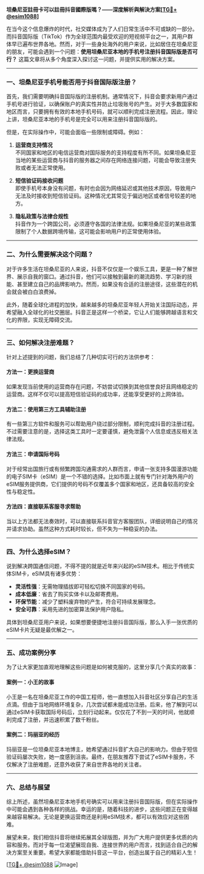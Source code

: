 **坦桑尼亚註冊卡可以註冊抖音國際版嗎？——深度解析與解決方案[[TG💪+ @esim1088](https://t.me/s/esim1088)]**

在当今这个信息爆炸的时代，社交媒体成为了人们日常生活中不可或缺的一部分。而抖音国际版（TikTok）作为全球范围内最受欢迎的短视频平台之一，其用户群体早已遍布世界各地。然而，对于一些身处海外的用户来说，比如居住在坦桑尼亚的朋友，可能会遇到一个问题：**使用坦桑尼亚本地的手机号注册抖音国际版是否可行？** 这篇文章将从多个角度深入探讨这一问题，并提供实用的解决方案。

---

### **一、坦桑尼亚手机号能否用于抖音国际版注册？**

首先，我们需要明确抖音国际版的注册机制。通常情况下，抖音会要求新用户通过手机号进行验证，以确保账户的真实性并防止垃圾账号的产生。对于大多数国家和地区而言，只要拥有有效的本地手机号码，就可以顺利完成注册流程。因此，理论上讲，坦桑尼亚本地的手机号是完全可以用来注册抖音国际版的。

但是，在实际操作中，可能会面临一些限制或障碍。例如：

1. **运营商支持情况**  
   不同国家和地区的电信运营商对国际服务的支持程度有所不同。如果坦桑尼亚当地的某些运营商与抖音的服务器之间存在网络连接问题，可能会导致注册失败或者无法正常使用。

2. **短信验证码接收问题**  
   即使手机号本身没有问题，有时也会因为网络延迟或其他技术原因，导致用户无法及时接收到短信验证码。这种情况尤其常见于偏远地区或者信号较差的地方。

3. **隐私政策与法律合规性**  
   抖音作为一个跨国公司，必须遵守各国的法律法规。如果坦桑尼亚的某些政策限制了个人数据跨境传输，这可能会影响用户的正常使用体验。

---

### **二、为什么需要解决这个问题？**

对于许多生活在坦桑尼亚的人来说，抖音不仅仅是一个娱乐工具，更是一种了解世界、展示自我的窗口。通过抖音，他们可以接触到最新的潮流趋势、学习新的技能、甚至建立自己的品牌影响力。然而，如果没有合适的注册途径，这些潜在的机会就会被白白浪费掉。

此外，随着全球化进程的加快，越来越多的坦桑尼亚年轻人开始关注国际动态，并希望融入全球化的社交圈层。抖音正是这样一个桥梁，它让人们能够跨越语言和文化的界限，实现无障碍交流。

---

### **三、如何解决注册难题？**

针对上述提到的问题，我们总结了几种切实可行的方法供参考：

#### 方法一：更换运营商
如果发现当前使用的运营商存在问题，不妨尝试切换到其他信誉良好且网络稳定的运营商。这样不仅可以提高短信验证码的成功率，还能享受更好的上网体验。

#### 方法二：使用第三方工具辅助注册
有一些第三方软件和服务可以帮助用户绕过部分限制，顺利完成抖音的注册过程。不过需要注意的是，选择这类工具时一定要谨慎，避免泄露个人信息或违反相关法律法规。

#### 方法三：申请国际号码
对于经常出国旅行或有频繁跨国沟通需求的人群而言，申请一张支持多国漫游功能的电子SIM卡（eSIM）是一个不错的选择。比如市面上就有专门针对海外用户的eSIM服务提供商，它们提供的号码不仅覆盖多个国家和地区，还具备较高的安全性与稳定性。

#### 方法四：直接联系客服寻求帮助
当以上方法都无法奏效时，可以直接联系抖音官方客服团队，详细说明自己的情况并请求协助。虽然这种方式耗时较长，但不失为一种稳妥的办法。

---

### **四、为什么选择eSIM？**

说到解决跨国通信问题，不得不提的就是近年来兴起的eSIM技术。相比于传统实体SIM卡，eSIM具有诸多优势：

- **灵活性强**：无需物理插拔即可轻松切换不同国家的号码。
- **成本低廉**：省去了购买实体卡以及邮寄费用。
- **环保节能**：减少了塑料废弃物的产生，符合可持续发展理念。
- **安全可靠**：采用先进的加密算法保护用户隐私。

具体到坦桑尼亚用户来说，如果想要便捷地注册抖音国际版，那么入手一张优质的eSIM卡片无疑是最优解之一。

---

### **五、成功案例分享**

为了让大家更加直观地理解这些问题是如何被克服的，这里分享几个真实的故事：

#### 案例一：小王的故事
小王是一名在坦桑尼亚工作的中国工程师，他一直想加入抖音社区分享自己的生活点滴。但由于当地网络环境复杂，几次尝试都未能成功注册。后来，他了解到可以通过eSIM卡获取国际号码后，立刻行动起来。仅仅花了不到一天的时间，他就顺利完成了注册，并迅速积累了数千粉丝。

#### 案例二：玛丽亚的经历
玛丽亚是一位坦桑尼亚本地博主，她希望通过抖音扩大自己的影响力。但由于短信验证码屡次失败，她一度感到沮丧。最终，在朋友推荐下尝试了eSIM卡服务，不仅解决了注册难题，还意外收获了来自世界各地的关注者。

---

### **六、总结与展望**

综上所述，虽然坦桑尼亚本地手机号确实可以用来注册抖音国际版，但在实际操作中可能会遇到各种各样的挑战。幸运的是，随着科技的进步，这些问题正在变得越来越容易解决。无论是更换运营商还是利用eSIM技术，都可以有效应对这些困难。

展望未来，我们相信抖音将继续拓展其全球版图，并为广大用户提供更多优质的内容和服务。而对于每一位渴望展现自我、连接世界的用户而言，找到适合自己的解决方案至关重要。希望大家都能借助抖音这一平台，创造出属于自己的精彩人生！

[[TG💪+ @esim1088](https://t.me/s/esim1088) ![Image](https://i.postimg.cc/4NQfJmqS/Snipaste-2025-05-13-00-14-12.png)]